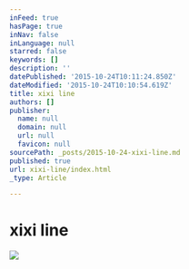 ```yaml
---
inFeed: true
hasPage: true
inNav: false
inLanguage: null
starred: false
keywords: []
description: ''
datePublished: '2015-10-24T10:11:24.850Z'
dateModified: '2015-10-24T10:10:54.619Z'
title: xixi line
authors: []
publisher:
  name: null
  domain: null
  url: null
  favicon: null
sourcePath: _posts/2015-10-24-xixi-line.md
published: true
url: xixi-line/index.html
_type: Article

---
```

# xixi line
![](https://the-grid-user-content.s3-us-west-2.amazonaws.com/b1e8f409-b91c-48a1-84c0-84570aba5963.jpg)
